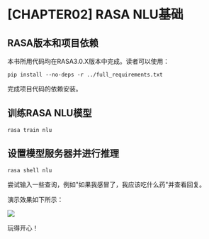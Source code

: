 # [CHAPTER02] RASA NLU基础

## RASA版本和项目依赖

本书所用代码均在RASA3.0.X版本中完成。读者可以使用：

```shell
pip install --no-deps -r ../full_requirements.txt
```
完成项目代码的依赖安装。

## 训练RASA NLU模型

```shell
rasa train nlu
```

## 设置模型服务器并进行推理

```shell
rasa shell nlu
```

尝试输入一些查询，例如"如果我感冒了，我应该吃什么药"并查看回复。

演示效果如下所示：

![](media/demo.png)

玩得开心！

